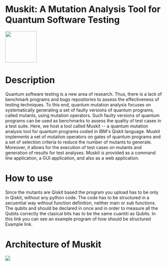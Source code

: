# Muskit: A Mutation Analysis Tool for Quantum Software Testing

<img src="https://github.com/EnautMendi/QuantumMutationQiskit/blob/master/images/logoblue.png" width="100">

# Description
Quantum software testing is a new area of research. Thus, there is a lack of benchmark programs and bugs repositories to assess the effectiveness of testing techniques. To this end, quantum mutation analysis focuses on systematically generating a set of faulty versions of quantum programs, called mutants, using mutation operators. Such faulty versions of quantum programs can be used as benchmarks to assess the quality of test cases in a test suite. Here, we host a tool called Muskit -- a quantum mutation analysis tool for quantum programs coded in IBM's Qiskit language. Muskit implements  a set of mutation operators on gates of quantum programs and a set of selection criteria to reduce the number of mutants to generate. Moreover, it allows for the execution of test cases on mutants and generation of results for test analyses. Muskit is provided as a command line application, a GUI application, and also as a web application. 

# How to use
Since the mutants are Qiskit based the program you upload has to be only in Qiskit, without any python code. The code has to be structured in a secuential way without function definition, neither main or sub functions. The qubits and should be declared in once and in order to measure all the Qubits correctly the clasical bits has to be the same cuantiti as Qubits. In this link you can see an example program of how should be structured Example link.

# Architecture of Muskit

<img src="https://github.com/EnautMendi/QuantumMutationQiskit/blob/master/images/architecture.png">

